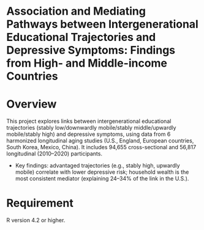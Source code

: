 # Association and Mediating Pathways between Intergenerational Educational Trajectories and Depressive Symptoms: Findings from High- and Middle-income Countries

# Overview
This project explores links between intergenerational educational trajectories (stably low/downwardly mobile/stably middle/upwardly mobile/stably high) and depressive symptoms, using data from 6 harmonized longitudinal aging studies (U.S., England, European countries, South Korea, Mexico, China). It includes 94,655 cross-sectional and 56,817 longitudinal (2010–2020) participants.
- Key findings: advantaged trajectories (e.g., stably high, upwardly mobile) correlate with lower depressive risk; household wealth is the most consistent mediator (explaining 24–34% of the link in the U.S.).

# Requirement
R version 4.2 or higher.
